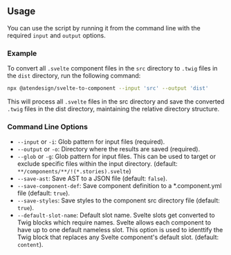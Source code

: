 ## Usage

You can use the script by running it from the command line with the required `input` and `output` options.

### Example

To convert all `.svelte` component files in the `src` directory to `.twig` files in the `dist` directory, run the following command:

```sh
npx @atendesign/svelte-to-component --input 'src' --output 'dist'
```

This will process all `.svelte` files in the src directory and save the converted `.twig` files in the dist directory, maintaining the relative directory structure.

### Command Line Options

- `--input` or `-i`: Glob pattern for input files (required).
- `--output` or `-o`: Directory where the results are saved (required).
- `--glob` or `-g`: Glob pattern for input files. This can be used to target or exclude specific files within the input directory. (default: `**/components/**/!(*.stories).svelte`)
- `--save-ast`: Save AST to a JSON file (default: `false`).
- `--save-component-def`: Save component definition to a *.component.yml file (default: `true`).
- `--save-styles`: Save styles to the component src directory file (default: `true`).
- `--default-slot-name`: Default slot name. Svelte slots get converted to Twig blocks which require names. Svelte allows each component to have up to one default nameless slot. This option is used to identtify the Twig block that replaces any Svelte component's default slot. (default: `content`).